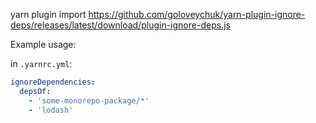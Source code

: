 yarn plugin import https://github.com/goloveychuk/yarn-plugin-ignore-deps/releases/latest/download/plugin-ignore-deps.js


Example usage:

in `.yarnrc.yml`:
```yaml
ignoreDependencies:
  depsOf:
    - 'some-monorepo-package/*'
    - 'lodash'
```